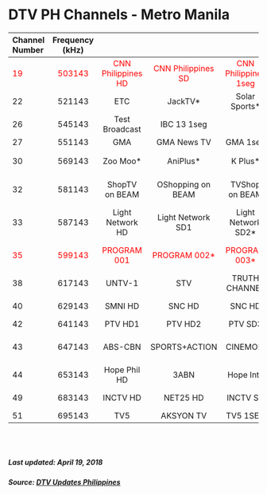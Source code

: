 # DTV PH Channels - Metro Manila

Channel Number|Frequency (kHz)| | | | | Subchannels | | | | |Notes
:---|:--:|:--:|:--:|:--:|:--:|:--:|:--:|:--:|:--:|:--:|:---:
<span style="color:red">19|<span style="color:red">503143|<span style="color:red">CNN Philippines HD|<span style="color:red">CNN Philippines SD |<span style="color:red">CNN Philippines 1seg | | | | | | |<span style="color:red">Off-air</span>
22|521143|ETC|JackTV*|Solar Sports*|MTV Ph*|Gone Viral*|Zee Sine*|Outdoor*|Shop TV| |*Encrypted
26|545143|Test Broadcast|IBC 13 1seg| | | | | | | | |
27|551143|GMA|GMA News TV|GMA 1seg| | | | | | | |
30|569143|Zoo Moo*|AniPlus*|K Plus*|History*|BTV*|NBA Premium*|Boo*|2<sup>nd</sup> Avenue| |*Encrypted
32|581143|ShopTV on BEAM|OShopping on BEAM|TVShop on BEAM|Pilipinas HD on BEAM|Island Living on BEAM|LifeTV on BEAM|eGG on BEAM|Inquirer 990 on BEAM|BEAM 1seg|
33|587143|Light Network HD|Light Network SD1|Light Network SD2*|Light Network 1seg| | | | | |<span style="color:red">Audio/Video issues
<span style="color:red">35|<span style="color:red">599143|<span style="color:red">PROGRAM 001|<span style="color:red">PROGRAM 002*|<span style="color:red">PROGRAM 003*|<span style="color:red">PROGRAM 004*|<span style="color:red">PROGRAM 005|<span style="color:red">PROGRAM 006|<span style="color:red">PROGRAM 007 ONESEG| | |<span style="color:red">Off-air</br>*Encrypted
38|617143|UNTV-1|STV|TRUTH CHANNEL|UNTV Reserve|UNTV 1SEG| | | | | |
40|629143|SMNI HD|SNC HD|SNC HD|SMNI 1Seg*| | | | | |*Unconfirmed
42|641143|PTV HD1|PTV HD2|PTV SD3|PTV 1SEG| | | | | |
43|647143|ABS-CBN|SPORTS+ACTION|CINEMO!*|YEY!*|KNOWLEDGE CHANNEL|DZMM TELERADYO*|KBO**|ABS-CBN Oneseg| |*TV+ exclusive</br>**Exclusive/Pay-per-view
44|653143|Hope Phil HD|3ABN|Hope Int'l|GNN| | | | | |
49|683143|INCTV HD|NET25 HD|INCTV SD|NET25-1seg| | | | | |
51|695143|TV5|AKSYON TV|TV5 1SEG| | | | | | |

</br>
</br>

##### Last updated: April 19, 2018
##### Source: [DTV Updates Philippines](https://web.facebook.com/DTVUpdatesPhilippines/)